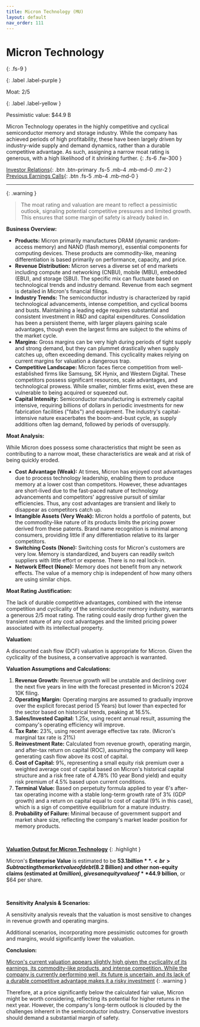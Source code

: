 ```yaml
---
title: Micron Technology (MU)
layout: default
nav_order: 111
---
```


# Micron Technology
{: .fs-9 }

{: .label .label-purple }

Moat: 2/5

{: .label .label-yellow }

Pessimistic value: $44.9 B

Micron Technology operates in the highly competitive and cyclical semiconductor memory and storage industry. While the company has achieved periods of high profitability, these have been largely driven by industry-wide supply and demand dynamics, rather than a durable competitive advantage. As such, assigning a narrow moat rating is generous, with a high likelihood of it shrinking further.
{: .fs-6 .fw-300 }

[Investor Relations](https://www.google.com/search?q=MU+investor+relations){: .btn .btn-primary .fs-5 .mb-4 .mb-md-0 .mr-2 }
[Previous Earnings Calls](https://discountingcashflows.com/company/MU/transcripts/){: .btn .fs-5 .mb-4 .mb-md-0 }

---

{: .warning } 
>The moat rating and valuation are meant to reflect a pessimistic outlook, signaling potential competitive pressures and limited growth. This ensures that some margin of safety is already baked in.


**Business Overview:**

* **Products:** Micron primarily manufactures DRAM (dynamic random-access memory) and NAND (flash memory), essential components for computing devices. These products are commodity-like, meaning differentiation is based primarily on performance, capacity, and price.
* **Revenue Distribution:** Micron serves a diverse set of end markets including compute and networking (CNBU), mobile (MBU), embedded (EBU), and storage (SBU). The specific mix can fluctuate based on technological trends and industry demand. Revenue from each segment is detailed in Micron's financial filings.
* **Industry Trends:** The semiconductor industry is characterized by rapid technological advancements, intense competition, and cyclical booms and busts. Maintaining a leading edge requires substantial and consistent investment in R&D and capital expenditures.  Consolidation has been a persistent theme, with larger players gaining scale advantages, though even the largest firms are subject to the whims of the market cycle.
* **Margins:** Gross margins can be very high during periods of tight supply and strong demand, but they can plummet drastically when supply catches up, often exceeding demand. This cyclicality makes relying on current margins for valuation a dangerous trap.
* **Competitive Landscape:**  Micron faces fierce competition from well-established firms like Samsung, SK Hynix, and Western Digital. These competitors possess significant resources, scale advantages, and technological prowess. While smaller, nimbler firms exist, even these are vulnerable to being acquired or squeezed out.
* **Capital Intensity:** Semiconductor manufacturing is extremely capital intensive, requiring billions of dollars in periodic investments for new fabrication facilities ("fabs") and equipment. The industry's capital-intensive nature exacerbates the boom-and-bust cycle, as supply additions often lag demand, followed by periods of oversupply.

**Moat Analysis:**

While Micron does possess some characteristics that might be seen as contributing to a narrow moat, these characteristics are weak and at risk of being quickly eroded.

* **Cost Advantage (Weak):** At times, Micron has enjoyed cost advantages due to process technology leadership, enabling them to produce memory at a lower cost than competitors. However, these advantages are short-lived due to the fast-paced nature of technology advancements and competitors' aggressive pursuit of similar efficiencies. Thus, any cost advantages are transient and likely to disappear as competitors catch up.
* **Intangible Assets (Very Weak):** Micron holds a portfolio of patents, but the commodity-like nature of its products limits the pricing power derived from these patents.  Brand name recognition is minimal among consumers, providing little if any differentiation relative to its larger competitors.
* **Switching Costs (None):** Switching costs for Micron's customers are very low. Memory is standardized, and buyers can readily switch suppliers with little effort or expense. There is no real lock-in.
* **Network Effect (None):** Memory does not benefit from any network effects. The value of a memory chip is independent of how many others are using similar chips.

**Moat Rating Justification:**

The lack of durable competitive advantages, combined with the intense competition and cyclicality of the semiconductor memory industry, warrants a generous 2/5 moat rating. The rating could easily drop further given the transient nature of any cost advantages and the limited pricing power associated with its intellectual property.

**Valuation:**

A discounted cash flow (DCF) valuation is appropriate for Micron. Given the cyclicality of the business, a conservative approach is warranted.

**Valuation Assumptions and Calculations:**

1. **Revenue Growth:** Revenue growth will be unstable and declining over the next five years in line with the forecast presented in Micron's 2024 10K filing.
2. **Operating Margin:** Operating margins are assumed to gradually improve over the explicit forecast period (5 Years) but lower than expected for the sector based on historical trends, peaking at 16.5%.
3. **Sales/Invested Capital:** 1.25x, using recent annual result, assuming the company's operating efficiency will improve.
4. **Tax Rate:** 23%, using recent average effective tax rate. (Micron's marginal tax rate is 21%)
5. **Reinvestment Rate:** Calculated from revenue growth, operating margin, and after-tax return on capital (ROC), assuming the company will keep generating cash flow above its cost of capital. 
6. **Cost of Capital:** 9%, representing a small equity risk premium over a weighted average cost of capital based on Micron's historical capital structure and a risk free rate of 4.78% (10 year Bond yield) and equity risk premium of 4.5% based upon current conditions.
7. **Terminal Value:** Based on perpetuity formula applied to year 6's after-tax operating income with a stable long-term growth rate of 3% (GDP growth) and a return on capital equal to cost of capital (9% in this case), which is a sign of competitive equilibrium for a mature industry.
8. **Probability of Failure:** Minimal because of government support and market share size, reflecting the company's market leader position for memory products.

<br>

<ins>**Valuation Output for Micron Technology**</ins>
{: .highlight }


Micron's **Enterprise Value** is estimated to be **$53.1 billion**.
<br>Subtracting the market value of debt ($8.2 Billion) and other non-equity claims (estimated at $0 million), gives an equity value of **$44.9 billion**, or $64 per share.

<br>

**Sensitivity Analysis & Scenarios:**

A sensitivity analysis reveals that the valuation is most sensitive to changes in revenue growth and operating margins.

Additional scenarios, incorporating more pessimistic outcomes for growth and margins, would significantly lower the valuation.

**Conclusion:**

<ins>Micron's current valuation appears slightly high given the cyclicality of its earnings, its commodity-like products, and intense competition. While the company is currently performing well, its future is uncertain, and its lack of a durable competitive advantage makes it a risky investment</ins>
{: .warning }



Therefore, at a price significantly below the calculated fair value, Micron might be worth considering, reflecting its potential for higher returns in the next year. However, the company's long-term outlook is clouded by the challenges inherent in the semiconductor industry.  Conservative investors should demand a substantial margin of safety.
